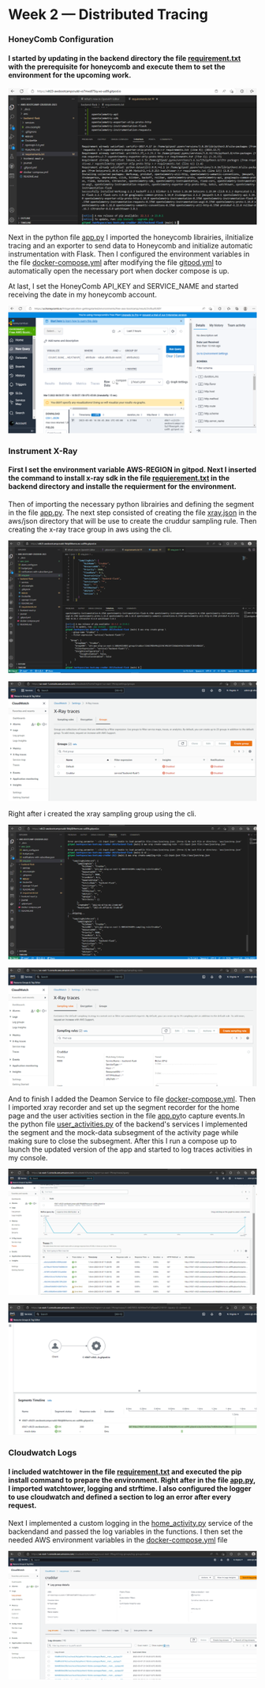 # Week 2 — Distributed Tracing

### HoneyComb Configuration

#### I started by updating in the backend directory the file [requirement.txt](https://github.com/vilt23/aws-bootcamp-cruddur-2023/blob/main/backend-flask/requirements.txt) with the prerequisite for honeycomb and execute them to set the environment for the upcoming work.
![requirement installation](assets/Week2/Week%202%20-%20requirement%20install.png)

Next in the python file [app.py](https://github.com/vilt23/aws-bootcamp-cruddur-2023/blob/main/backend-flask/app.py) I imported the honeycomb librairies, iInitialize tracing and an exporter to send data to Honeycomb and initialize automatic instrumentation with Flask. Then I configured the environment variables in the file [docker-compose.yml](https://github.com/vilt23/aws-bootcamp-cruddur-2023/blob/main/docker-compose.yml) after modifying the file [gitpod.yml](https://github.com/vilt23/aws-bootcamp-cruddur-2023/blob/main/.gitpod.yml) to automatically open the necessary port when docker compose is up.

At last, I set the HoneyComb API_KEY and SERVICE_NAME and started receiving the date in my honeycomb account.

![honeycomb data](assets/Week2/Week%202%20-%20Honeycomb%20data.png)

### Instrument X-Ray

#### First I set the environment variable AWS-REGION in gitpod. Next I inserted the command to install x-ray sdk in the file [requierement.txt](https://github.com/vilt23/aws-bootcamp-cruddur-2023/blob/main/backend-flask/requirements.txt) in the backend directory and installe the requierment for the environment.
Then of importing the necessary python librairies and defining the segment in the file [app.py](https://github.com/vilt23/aws-bootcamp-cruddur-2023/blob/main/backend-flask/app.py).
The next step consisted of creating the file [xray.json](https://github.com/vilt23/aws-bootcamp-cruddur-2023/blob/main/aws/json/xray.json) in the aws/json directory that will be use to create the cruddur sampling rule. Then creating the x-ray trace group in aws using the cli.

![xray group](assets/Week2/Week%202%20-%20create%20aws%20service%20group.png)

![xray group console](assets/Week2/Week%202%20-%20AWS%20xray%20trace%20group.png)

Right after i created the xray sampling group using the cli.

![sampling group](assets/Week2/Week%202%20-%20Sample%20group.png)

![consolo sampling group](assets/Week2/Week%202%20-%20Console%20Sample%20group.png)

 And to finish I added the Deamon Service to file [docker-compose.yml](https://github.com/omenking/aws-bootcamp-cruddur-2023/blob/week-2-rollbar/docker-compose.yml). Then I imported xray recorder and set up the segment recorder for the home page and the user activities section in the file [app.py](https://github.com/vilt23/aws-bootcamp-cruddur-2023/blob/main/backend-flask/app.py)to capture events.In the python file [user_activities.py](https://github.com/vilt23/aws-bootcamp-cruddur-2023/blob/main/backend-flask/services/user_activities.py) of the backend's services I implemented the segment and the mock-data subsegment of the activity page while making sure to close the subsegment. After this I run a compose up to launch the updated version of the app and started to log traces activities in my console.
 
 ![traces](assets/Week2/Week%202%20-%20Console%20xray%20traces.png)
 
 
 ![subsegment](assets/Week2/Week%202%20-%20xray%20user%20activity%20sub%20segment.png)
 
 
### Cloudwatch Logs

#### I included watchtower in the file [requirement.txt](https://github.com/vilt23/aws-bootcamp-cruddur-2023/blob/main/backend-flask/requirements.txt) and executed the pip install command to prepare the environment. Right after in the file [app.py](https://github.com/vilt23/aws-bootcamp-cruddur-2023/blob/main/backend-flask/app.py), I imported watchtower, logging and strftime. I also configured the logger to use cloudwatch and defined a section to log an error after every request. 
Next I implemented a custom logging in the [home_activity.py](https://github.com/vilt23/aws-bootcamp-cruddur-2023/blob/main/backend-flask/services/home_activities.py) service of the backendand and passed the log variables in the functions. I then set the needed AWS environment variables in the [docker-compose.yml](https://github.com/vilt23/aws-bootcamp-cruddur-2023/blob/main/docker-compose.yml) file

![aws console cloudwatch log group](assets/Week2/Week%202%20-%20Cloudwatch%20log%20group.png)
